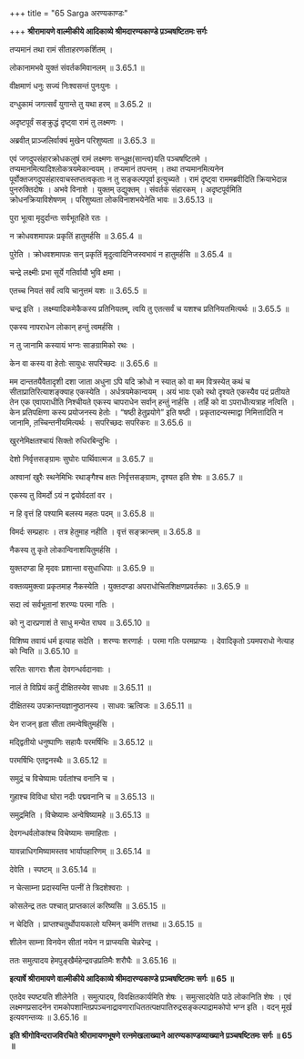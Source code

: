 +++
title = "65 Sarga अरण्यकाण्डः"

+++
**श्रीरामायणे वाल्मीकीये आदिकाव्ये श्रीमदारण्यकाण्डे प़ञ्चषष्टितमः सर्गः**

तप्यमानं तथा रामं सीताहरणकर्शितम् ।

लोकानामभवे युक्तं संवर्तकमिवानलम् ॥ 3.65.1 ॥

वीक्षमाणं धनुः सज्यं निःश्वसन्तं पुनःपुनः ।

दग्धुकामं जगत्सर्वं युगान्ते तु यथा हरम् ॥ 3.65.2 ॥

अदृष्टपूर्वं सङ्क्रुद्धं दृष्ट्वा रामं तु लक्ष्मणः ।

अब्रवीत् प्राञ्जलिर्वाक्यं मुखेन परिशुष्यता ॥ 3.65.3 ॥

एवं जगदुपसंहारक्रोधकलुषं रामं लक्ष्मणः सन्धुक्ष(सान्त्व)यति पञ्चषष्टितमे । तप्यमानमित्यादिश्लोकत्रयमेकान्वयम् । तप्यमानं तपन्तम् । तथा तप्यमानमित्यनेन पूर्वोक्तजगदुपसंहारवाचस्तप्तत्वकृताः न तु सङ्कल्पपूर्वा इत्युच्यते । रामं दृष्ट्वा राममब्रवीदिति क्रियाभेदान्न पुनरुक्तिदोषः । अभवे विनाशे । युक्तम् उद्युक्तम् । संवर्तकं संहारकम् । अदृष्टपूर्वमिति क्रोधनक्रियाविशेषणम् । परिशुष्यता लोकविनाशभयेनेति भावः ॥ 3.65.13 ॥

पुरा भूत्वा मृदुर्दान्तः सर्वभूतहिते रतः ।

न क्रोधवशमापन्नः प्रकृतिं हातुमर्हसि ॥ 3.65.4 ॥

पुरेति । क्रोधवशमापन्नः सन् प्रकृतिं मृदुत्वादिनिजस्वभावं न हातुमर्हसि ॥ 3.65.4 ॥

चन्द्रे लक्ष्मीः प्रभा सूर्ये गतिर्वायौ भुवि क्षमा ।

एतच्च नियतं सर्वं त्वयि चानुत्तमं यशः ॥ 3.65.5 ॥

चन्द्र इति । लक्ष्म्यादिकमेकैकस्य प्रतिनियतम्, त्वयि तु एतत्सर्वं च यशश्च प्रतिनियतमित्यर्थः ॥ 3.65.5 ॥

एकस्य नापराधेन लोकान् हन्तुं त्वमर्हसि ।

न तु जानामि कस्यायं भग्नः साङग्रामिको रथः ।

केन वा कस्य वा हेतोः सायुधः सपरिच्छदः ॥ 3.65.6 ॥

मम दान्ततयैवैतादृशी दशा जाता अधुना ऽपि यदि क्रोधो न स्यात् को वा मम वित्रस्येत् कथं च सीताप्रातिरित्याशङ्क्याह एकस्येति । अर्धत्रयमेकान्वयम् । अयं भावः एको रथो दृश्यते एकस्यैव पदं प्रतीयते तेन एक एवापराधीति निश्चीयते एकस्य चापराधेन सर्वान् हन्तुं नार्हसि । तर्हि को वा ऽपराधीत्यत्राह नत्विति । केन प्रतिपक्षिणा कस्य प्रयोजनस्य हेतोः । “षष्ठी हेतुप्रयोगे” इति षष्ठी । प्रकृतादन्यस्माद्वा निमित्तादिति न जानामि, त़च्चिन्तनीयमित्यर्थः । सपरिच्छदः सपरिकरः ॥ 3.65.6 ॥

खुरनेमिक्षतश्चायं सिक्तो रुधिरबिन्दुभिः ।

देशो निर्वृत्तसङ्ग्रामः सुघोरः पार्थिवात्मज ॥ 3.65.7 ॥

अश्वानां खुरैः स्थनेमिभिः रथाङ्गैश्च क्षतः निर्वृत्तसङ्ग्रामः, दृश्यत इति शेषः ॥ 3.65.7 ॥

एकस्य तु विमर्दो ऽयं न द्वयोर्वदतां वर ।

न हि वृत्तं हि पश्यामि बलस्य महतः पदम् ॥ 3.65.8 ॥

विमर्दः सम्प्रहारः । तत्र हेतुमाह नहीति । वृत्तं सङ्क्रान्तम् ॥ 3.65.8 ॥

नैकस्य तु कृते लोकान्विनाशयितुमर्हसि ।

युक्तदण्डा हि मृदवः प्रशान्ता वसुधाधिपाः ॥ 3.65.9 ॥

वक्तव्यमुक्त्वा प्रकृतमाह नैकस्येति । युक्तदण्डा अपराधोचितशिक्षणप्रवर्तकाः ॥ 3.65.9 ॥

सदा त्वं सर्वभूतानां शरण्यः परमा गतिः ।

को नु दारप्रणाशं ते साधु मन्येत राघव ॥ 3.65.10 ॥

विशिष्य तवायं धर्म इत्याह सदेति । शरण्यः शरणार्हः । परमा गतिः परमप्राप्यः । देवादिकृतो ऽयमपराधो नेत्याह को न्विति ॥ 3.65.10 ॥

सरितः सागराः शैला देवगन्धर्वदानवाः ।

नालं ते विप्रियं कर्तुं दीक्षितस्येव साधवः ॥ 3.65.11 ॥

दीक्षितस्य उपक्रान्तयज्ञानुष्ठानस्य । साधवः ऋत्विजः ॥ 3.65.11 ॥

येन राजन् हृता सीता तमन्वेषितुमर्हसि ।

मद्द्वितीयो धनुष्पाणिः सहायैः परमर्षिभिः ॥ 3.65.12 ॥

परमर्षिभिः एतद्वनस्थैः ॥ 3.65.12 ॥

समुद्रं च विचेष्यामः पर्वतांश्च वनानि च ।

गुहाश्च विविधा घोरा नदीः पद्मवनानि च ॥ 3.65.13 ॥

समुद्रमिति । विचेष्यामः अन्वेषिष्यामहे ॥ 3.65.13 ॥

देवगन्धर्वलोकांश्च विचेष्यामः समाहिताः ।

यावन्नाधिगमिष्यामस्तव भार्यापहारिणम् ॥ 3.65.14 ॥

देवेति । स्पष्टम् ॥ 3.65.14 ॥

न चेत्साम्ना प्रदास्यन्ति पत्नीं ते त्रिदशेश्वराः ।

कोसलेन्द्र ततः पश्चात् प्राप्तकालं करिष्यसि ॥ 3.65.15 ॥

न चेदिति । प्राप्तश्चतुर्थोपायकालो यस्मिन् कर्मणि तत्तथा ॥ 3.65.15 ॥

शीलेन साम्ना विनयेन सीतां नयेन न प्राप्स्यसि चेन्नरेन्द्र ।

ततः समुत्पादय हेमपुङ्खैर्महेन्द्रवज्रप्रतिमैः शरौघैः ॥ 3.65.16 ॥

**इत्यार्षे श्रीरामायणे वाल्मीकीये आदिकाव्ये श्रीमदारण्यकाण्डे प़ञ्चषष्टितमः सर्गः ॥ 65 ॥**

एतदेव स्पष्टयति शीलेनेति । समुत्पादय, विवक्षितकार्यमिति शेषः । समुत्सादयेति पाठे लोकानिति शेषः । एवं लक्ष्मणप्रसादनेन रामकोपशान्तिप्रपञ्चनाद्रावणाराधिततत्पक्षपातिरुद्रसङ्कल्पाद्रामकोपो भग्न इति । वदन् मूर्ख इत्यवगन्तव्यः ॥ 3.65.16 ॥

**इति श्रीगोविन्दराजविरचिते श्रीरामायणभूषणे रत्नमेखलाख्याने आरण्यकाण्डव्याख्याने प़ञ्चषष्टितमः सर्गः ॥ 65 ॥**
